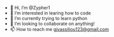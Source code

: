 - 👋 Hi, I’m @Zypher1
- 👀 I’m interested in learing how to code
- 🌱 I’m currently trying to learn python
- 💞️ I’m looking to collaborate on anything!
- 📫 How to reach me gjvassiliou123@gmail.com

<!---
Zypher1/Zypher1 is a ✨ special ✨ repository because its `README.md` (this file) appears on your GitHub profile.
You can click the Preview link to take a look at your changes.
--->
